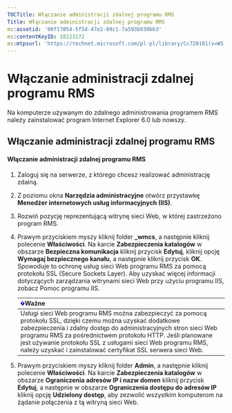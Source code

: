 ```yaml
---
TOCTitle: Włączanie administracji zdalnej programu RMS
Title: Włączanie administracji zdalnej programu RMS
ms:assetid: '00f17054-5f5d-47e2-89c1-7a593b930bb3'
ms:contentKeyID: 18123172
ms:mtpsurl: 'https://technet.microsoft.com/pl-pl/library/Cc720181(v=WS.10)'
---
```


Włączanie administracji zdalnej programu RMS
============================================

Na komputerze używanym do zdalnego administrowania programem RMS należy zainstalować program Internet Explorer 6.0 lub nowszy.

Włączanie administracji zdalnej programu RMS
--------------------------------------------

#### Włączanie administracji zdalnej programu RMS

1.  Zaloguj się na serwerze, z którego chcesz realizować administrację zdalną.

2.  Z poziomu okna **Narzędzia administracyjne** otwórz przystawkę **Menedżer internetowych usług informacyjnych (IIS)**.

3.  Rozwiń pozycję reprezentującą witrynę sieci Web, w której zastrzeżono program RMS.

4.  Prawym przyciskiem myszy kliknij folder **\_wmcs**, a następnie kliknij polecenie **Właściwości**. Na karcie **Zabezpieczenia katalogów** w obszarze **Bezpieczna komunikacja** kliknij przycisk **Edytuj**, kliknij opcję **Wymagaj bezpiecznego kanału**, a następnie kliknij przycisk **OK**. Spowoduje to ochronę usług sieci Web programu RMS za pomocą protokołu SSL (Secure Sockets Layer). Aby uzyskać więcej informacji dotyczących zarządzania witrynami sieci Web przy użyciu programu IIS, zobacz Pomoc programu IIS.

    | ![](images/Cc720181.Important(WS.10).gif)Ważne                                                                                                                                                                                                                                                                                                     |
    |---------------------------------------------------------------------------------------------------------------------------------------------------------------------------------------------------------------------------------------------------------------------------------------------------------------------------------------------------------------------------------|
    | Usługi sieci Web programu RMS można zabezpieczyć za pomocą protokołu SSL, dzięki czemu można uzyskać dodatkowe zabezpieczenia i zdalny dostęp do administracyjnych stron sieci Web programu RMS za pośrednictwem protokołu HTTP. Jeśli planowane jest używanie protokołu SSL z usługami sieci Web programu RMS, należy uzyskać i zainstalować certyfikat SSL serwera sieci Web. |

5.  Prawym przyciskiem myszy kliknij folder **Admin**, a następnie kliknij polecenie **Właściwości**. Na karcie **Zabezpieczenia katalogów** w obszarze **Ograniczenia adresów IP i nazw domen** kliknij przycisk **Edytuj**, a następnie w obszarze **Ograniczenia dostępu do adresów IP** kliknij opcję **Udzielony dostęp**, aby zezwolić wszystkim komputerom na żądanie połączenia z tą witryną sieci Web.
